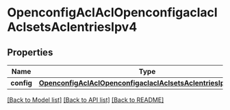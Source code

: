# OpenconfigAclAclOpenconfigaclaclAclsetsAclentriesIpv4

## Properties
Name | Type | Description | Notes
------------ | ------------- | ------------- | -------------
**config** | [**OpenconfigAclAclOpenconfigaclaclAclsetsAclentriesIpv4Config**](OpenconfigAclAclOpenconfigaclaclAclsetsAclentriesIpv4Config.md) |  | [optional] 

[[Back to Model list]](../README.md#documentation-for-models) [[Back to API list]](../README.md#documentation-for-api-endpoints) [[Back to README]](../README.md)


